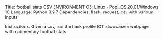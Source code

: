 Title: football stats CSV
ENVIRONMENT
OS: Linux - Pop!_OS 20.01/Windows 10
Language: Python 3.9.7
Dependencies: flask, request, csv with various inputs,

Instructions:  Given a csv, run the flask profile IOT showcase a webpage
with rudimentary football stats.
